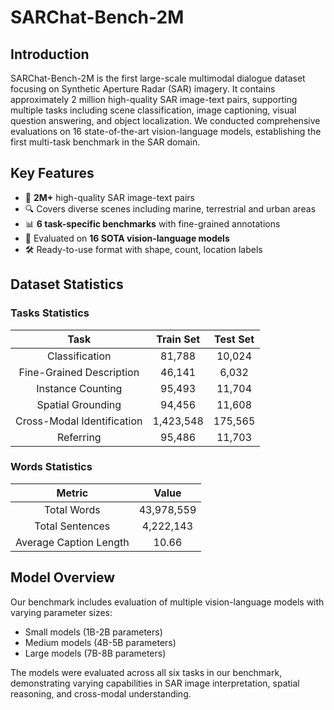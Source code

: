 # SARChat-Bench-2M

## Introduction

SARChat-Bench-2M is the first large-scale multimodal dialogue dataset focusing on Synthetic Aperture Radar (SAR) imagery. It contains approximately 2 million high-quality SAR image-text pairs, supporting multiple tasks including scene classification, image captioning, visual question answering, and object localization. We conducted comprehensive evaluations on 16 state-of-the-art vision-language models, establishing the first multi-task benchmark in the SAR domain.

## Key Features

- 🌟 **2M+** high-quality SAR image-text pairs
- 🔍 Covers diverse scenes including marine, terrestrial and urban areas  
- 📊 **6 task-specific benchmarks** with fine-grained annotations
- 🤖 Evaluated on **16 SOTA vision-language models**
- 🛠️ Ready-to-use format with shape, count, location labels

## Dataset Statistics

### Tasks Statistics

| Task | Train Set | Test Set |
|:---:|:---:|:---:|
| Classification | 81,788 | 10,024 |
| Fine-Grained Description | 46,141 | 6,032 |
| Instance Counting | 95,493 | 11,704 |
| Spatial Grounding | 94,456 | 11,608 |
| Cross-Modal Identification | 1,423,548 | 175,565 |
| Referring | 95,486 | 11,703 |

### Words Statistics

| Metric | Value |
|:---:|:---:|
| Total Words | 43,978,559 |
| Total Sentences | 4,222,143 |
| Average Caption Length | 10.66 |

## Model Overview

Our benchmark includes evaluation of multiple vision-language models with varying parameter sizes:
- Small models (1B-2B parameters)
- Medium models (4B-5B parameters)  
- Large models (7B-8B parameters)

The models were evaluated across all six tasks in our benchmark, demonstrating varying capabilities in SAR image interpretation, spatial reasoning, and cross-modal understanding.

